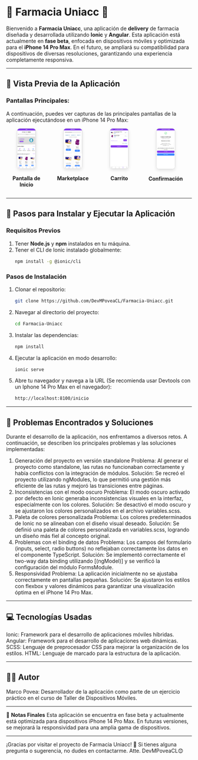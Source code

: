 # 🏥 **Farmacia Uniacc** 🏥

Bienvenido a **Farmacia Uniacc**, una aplicación de **delivery** de farmacia diseñada y desarrollada utilizando **Ionic** y **Angular**. Esta aplicación está actualmente en **fase beta**, enfocada en dispositivos móviles y optimizada para el **iPhone 14 Pro Max**. En el futuro, se ampliará su compatibilidad para dispositivos de diversas resoluciones, garantizando una experiencia completamente responsiva.

---

## 📱 **Vista Previa de la Aplicación**

### Pantallas Principales:
A continuación, puedes ver capturas de las principales pantallas de la aplicación ejecutándose en un iPhone 14 Pro Max:

<div style="display: flex; flex-wrap: wrap; gap: 16px;">

  <div style="flex: 1 1 calc(25% - 16px); max-width: calc(25% - 16px); text-align: center;">
    <img src="./src/assets/screenshots/inicio.PNG" alt="Pantalla de Inicio" style="max-width: 50px; max-height: 109px; border: 1px solid #ddd; border-radius: 8px; box-shadow: 0 4px 8px rgba(0, 0, 0, 0.1);">
    <p><strong>Pantalla de Inicio</strong></p>
  </div>

  <div style="flex: 1 1 calc(25% - 16px); max-width: calc(25% - 16px); text-align: center;">
    <img src="./src/assets/screenshots/buscar.PNG" alt="Marketplace" style="max-width: 50px; max-height: 109px; border: 1px solid #ddd; border-radius: 8px; box-shadow: 0 4px 8px rgba(0, 0, 0, 0.1);">
    <p><strong>Marketplace</strong></p>
  </div>

  <div style="flex: 1 1 calc(25% - 16px); max-width: calc(25% - 16px); text-align: center;">
    <img src="./src/assets/screenshots/carrito.PNG" alt="Carrito" style="max-width: 50px; max-height: 109px; border: 1px solid #ddd; border-radius: 8px; box-shadow: 0 4px 8px rgba(0, 0, 0, 0.1);">
    <p><strong>Carrito</strong></p>
  </div>

  <div style="flex: 1 1 calc(25% - 16px); max-width: calc(25% - 16px); text-align: center;">
    <img src="./src/assets/screenshots/confirmacion.PNG" alt="Confirmación" style="max-width: 50px; max-height: 109px; border: 1px solid #ddd; border-radius: 8px; box-shadow: 0 4px 8px rgba(0, 0, 0, 0.1);">
    <p><strong>Confirmación</strong></p>
  </div>

</div>

---

## 🚀 **Pasos para Instalar y Ejecutar la Aplicación**

### **Requisitos Previos**
1. Tener **Node.js** y **npm** instalados en tu máquina.
2. Tener el CLI de Ionic instalado globalmente:
   ```bash
   npm install -g @ionic/cli

### **Pasos de Instalación**
1. Clonar el repositorio:
   ```bash
   git clone https://github.com/DevMPoveaCL/Farmacia-Uniacc.git

2. Navegar al directorio del proyecto:
   ```bash
   cd Farmacia-Uniacc

3. Instalar las dependencias:
   ```bash
   npm install

4. Ejecutar la aplicación en modo desarrollo:
   ```bash
   ionic serve
5. Abre tu navegador y navega a la URL (Se recomienda usar Devtools con un Iphone 14 Pro Max en el navegador):
   ```bash
   http://localhost:8100/inicio

---

## 🔧 **Problemas Encontrados y Soluciones**
Durante el desarrollo de la aplicación, nos enfrentamos a diversos retos. A continuación, se describen los principales problemas y las soluciones implementadas:

1. Generación del proyecto en versión standalone
Problema: Al generar el proyecto como standalone, las rutas no funcionaban correctamente y había conflictos con la integración de módulos.
Solución: Se recreó el proyecto utilizando ngModules, lo que permitió una gestión más eficiente de las rutas y mejoró las transiciones entre páginas.
2. Inconsistencias con el modo oscuro
Problema: El modo oscuro activado por defecto en Ionic generaba inconsistencias visuales en la interfaz, especialmente con los colores.
Solución: Se desactivó el modo oscuro y se ajustaron los colores personalizados en el archivo variables.scss.
3. Paleta de colores personalizada
Problema: Los colores predeterminados de Ionic no se alineaban con el diseño visual deseado.
Solución: Se definió una paleta de colores personalizada en variables.scss, logrando un diseño más fiel al concepto original.
4. Problemas con el binding de datos
Problema: Los campos del formulario (inputs, select, radio buttons) no reflejaban correctamente los datos en el componente TypeScript.
Solución: Se implementó correctamente el two-way data binding utilizando [(ngModel)] y se verificó la configuración del módulo FormsModule.
5. Responsividad
Problema: La aplicación inicialmente no se ajustaba correctamente en pantallas pequeñas.
Solución: Se ajustaron los estilos con flexbox y valores dinámicos para garantizar una visualización óptima en el iPhone 14 Pro Max.

---

## 💻 **Tecnologías Usadas**

Ionic: Framework para el desarrollo de aplicaciones móviles híbridas.
Angular: Framework para el desarrollo de aplicaciones web dinámicas.
SCSS: Lenguaje de preprocesador CSS para mejorar la organización de los estilos.
HTML: Lenguaje de marcado para la estructura de la aplicación.

---

## 👨‍💻 **Autor**
Marco Povea: Desarrollador de la aplicación como parte de un ejercicio práctico en el curso de Taller de Dispositivos Móviles.

---

🌟 **Notas Finales**
Esta aplicación se encuentra en fase beta y actualmente está optimizada para dispositivos iPhone 14 Pro Max.
En futuras versiones, se mejorará la responsividad para una amplia gama de dispositivos.

---

¡Gracias por visitar el proyecto de Farmacia Uniacc! 🚀 Si tienes alguna pregunta o sugerencia, no dudes en contactarme. 
Atte. DevMPoveaCL😊